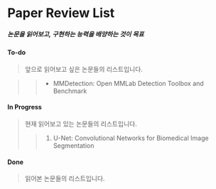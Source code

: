 # Paper Review List

##### 논문을 읽어보고, 구현하는 능력을 배양하는 것이 목표

#### To-do
> 앞으로 읽어보고 싶은 논문들의 리스트입니다.

> > * MMDetection: Open MMLab Detection Toolbox and Benchmark

#### In Progress
> 현재 읽어보고 있는 논문들의 리스트입니다.
> > 1. U-Net: Convolutional Networks for Biomedical Image Segmentation

#### Done
> 읽어본 논문들의 리스트입니다.
